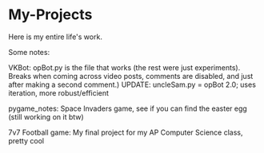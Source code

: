 # My-Projects
Here is my entire life's work.


Some notes: 

VKBot:
  opBot.py is the file that works (the rest were just experiments). Breaks when coming across video posts, comments are disabled, and just after making a second comment.) 
  UPDATE: uncleSam.py = opBot 2.0; uses iteration, more robust/efficient 

pygame_notes:
  Space Invaders game, see if you can find the easter egg (still working on it btw)


7v7 Football game:
  My final project for my AP Computer Science class, pretty cool
